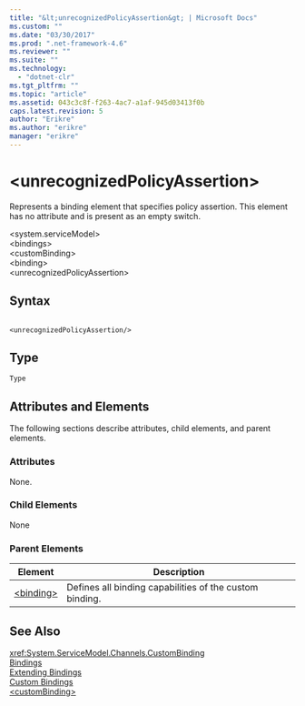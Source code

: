 ```yaml
---
title: "&lt;unrecognizedPolicyAssertion&gt; | Microsoft Docs"
ms.custom: ""
ms.date: "03/30/2017"
ms.prod: ".net-framework-4.6"
ms.reviewer: ""
ms.suite: ""
ms.technology: 
  - "dotnet-clr"
ms.tgt_pltfrm: ""
ms.topic: "article"
ms.assetid: 043c3c8f-f263-4ac7-a1af-945d03413f0b
caps.latest.revision: 5
author: "Erikre"
ms.author: "erikre"
manager: "erikre"
---
```

# &lt;unrecognizedPolicyAssertion&gt;
Represents a binding element that specifies policy assertion. This element has no attribute and is present as an empty switch.  
  
 \<system.serviceModel>  
\<bindings>  
\<customBinding>  
\<binding>  
\<unrecognizedPolicyAssertion>  
  
## Syntax  
  
```  
  
<unrecognizedPolicyAssertion/>  
```  
  
## Type  
 `Type`  
  
## Attributes and Elements  
 The following sections describe attributes, child elements, and parent elements.  
  
### Attributes  
 None.  
  
### Child Elements  
 None  
  
### Parent Elements  
  
|Element|Description|  
|-------------|-----------------|  
|[\<binding>](../../../../../docs/framework/misc/binding.md)|Defines all binding capabilities of the custom binding.|  
  
## See Also  
 <xref:System.ServiceModel.Channels.CustomBinding>   
 [Bindings](../../../../../docs/framework/wcf/windows-communication-foundation-bindings.md)   
 [Extending Bindings](../../../../../docs/framework/wcf/extending/extending-bindings.md)   
 [Custom Bindings](../../../../../docs/framework/wcf/extending/custom-bindings.md)   
 [\<customBinding>](../../../../../docs/framework/configuring-apps/file-schema/wcf/custombinding.md)